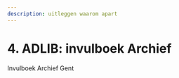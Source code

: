 ```yaml
---
description: uitleggen waarom apart
---
```


# 4. ADLIB: invulboek Archief

Invulboek Archief Gent

